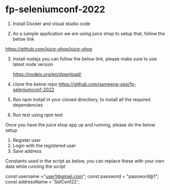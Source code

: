 # fp-seleniumconf-2022

1. Install Docker and visual studio code

2. As a sample application we are using juice shop to setup that, follow the below link
 
 https://github.com/juice-shop/juice-shop

3. Install nodejs you can follow the below link, please make sure to use latest node version
   
   https://nodejs.org/en/download/

4. clone the below repo
   https://github.com/sameena-ops/fp-seleniumconf-2022

5. Run npm install in your cloned directiory, to install all the required dependencies

6. Run test using npm test

Once you have the juice shop app up and running, please do the below setup
1. Register user
2. Login with the registered user
3. Save address

Constants used in the script as below, you can replace these with your own data while running the script

const username ="user1@gmail.com";
const password = "password@1";
const addressName = 'SelConf22';
